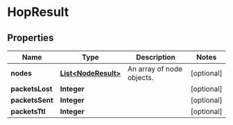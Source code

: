 # HopResult

## Properties
Name | Type | Description | Notes
------------ | ------------- | ------------- | -------------
**nodes** | [**List&lt;NodeResult&gt;**](NodeResult.md) | An array of node objects. |  [optional]
**packetsLost** | **Integer** |  |  [optional]
**packetsSent** | **Integer** |  |  [optional]
**packetsTtl** | **Integer** |  |  [optional]
